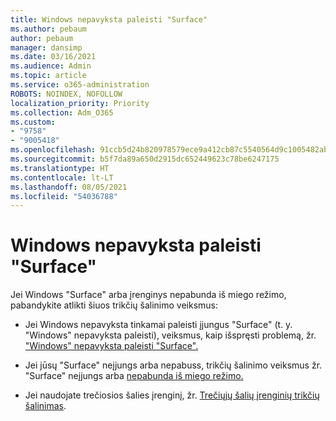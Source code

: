 ```yaml
---
title: Windows nepavyksta paleisti "Surface"
ms.author: pebaum
author: pebaum
manager: dansimp
ms.date: 03/16/2021
ms.audience: Admin
ms.topic: article
ms.service: o365-administration
ROBOTS: NOINDEX, NOFOLLOW
localization_priority: Priority
ms.collection: Adm_O365
ms.custom:
- "9758"
- "9005418"
ms.openlocfilehash: 91ccb5d24b820978579ece9a412cb87c5540564d9c1005482ab928b53a0c1a10
ms.sourcegitcommit: b5f7da89a650d2915dc652449623c78be6247175
ms.translationtype: HT
ms.contentlocale: lt-LT
ms.lasthandoff: 08/05/2021
ms.locfileid: "54036788"
---
```

# <a name="windows-doesnt-start-on-surface"></a>Windows nepavyksta paleisti "Surface"

Jei Windows "Surface" arba įrenginys nepabunda iš miego režimo, pabandykite atlikti šiuos trikčių šalinimo veiksmus:

- Jei Windows nepavyksta tinkamai paleisti įjungus "Surface" (t. y. "Windows" nepavyksta paleisti), veiksmus, kaip išspręsti problemą, žr. ["Windows" nepavyksta paleisti "Surface".](https://support.microsoft.com/surface/windows-doesn-t-start-on-surface-3dd47ea1-472a-4514-c8e1-ff81bd72be5c)

- Jei jūsų "Surface" neįjungs arba nepabuss, trikčių šalinimo veiksmus žr. "Surface" neįjungs arba [nepabunda iš miego režimo.](https://support.microsoft.com/surface/surface-won-t-turn-on-or-wake-from-sleep-1e181652-3db8-5ca1-9649-7390fafb102a)

- Jei naudojate trečiosios šalies įrenginį, žr. [Trečiųjų šalių įrenginių trikčių šalinimas](https://support.microsoft.com/topic/b6f3408d-dac9-43e2-82f6-e620ca783636).

